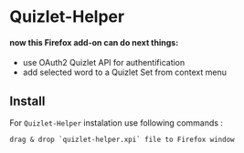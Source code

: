 # Quizlet-Helper
#### now this Firefox add-on can do next things:
- use OAuth2 Quizlet API for authentification
- add selected word to a Quizlet Set from context menu


Install
-------

For ``Quizlet-Helper`` instalation  use following commands :

    drag & drop `quizlet-helper.xpi` file to Firefox window
